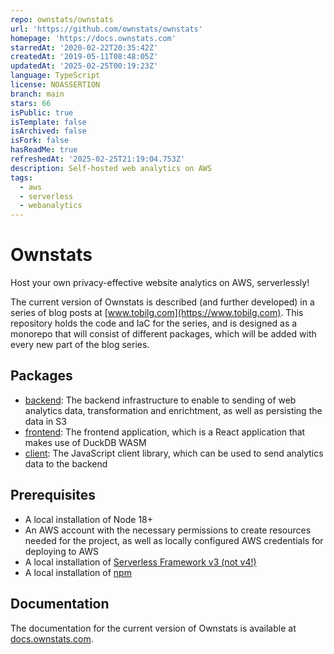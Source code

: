 ```yaml
---
repo: ownstats/ownstats
url: 'https://github.com/ownstats/ownstats'
homepage: 'https://docs.ownstats.com'
starredAt: '2020-02-22T20:35:42Z'
createdAt: '2019-05-11T08:48:05Z'
updatedAt: '2025-02-25T00:19:23Z'
language: TypeScript
license: NOASSERTION
branch: main
stars: 66
isPublic: true
isTemplate: false
isArchived: false
isFork: false
hasReadMe: true
refreshedAt: '2025-02-25T21:19:04.753Z'
description: Self-hosted web analytics on AWS
tags:
  - aws
  - serverless
  - webanalytics
---
```


# Ownstats
Host your own privacy-effective website analytics on AWS, serverlessly!

The current version of Ownstats is described (and further developed) in a series of blog posts at [www.tobilg.com](https://www.tobilg.com). This repository holds the code and IaC for the series, and is designed as a monorepo that will consist of different packages, which will be added with every new part of the blog series.

## Packages
* [backend](backend/README.md): The backend infrastructure to enable to sending of web analytics data, transformation and enrichtment, as well as persisting the data in S3
* [frontend](frontend/README.md): The frontend application, which is a React application that makes use of DuckDB WASM
* [client](client/README.md): The JavaScript client library, which can be used to send analytics data to the backend

## Prerequisites
* A local installation of Node 18+
* An AWS account with the necessary permissions to create resources needed for the project, as well as locally configured AWS credentials for deploying to AWS
* A local installation of [Serverless Framework v3 (not v4!)](https://www.serverless.com/framework/docs/getting-started/)
* A local installation of [npm](https://docs.npmjs.com/cli/v11/commands/npm)

## Documentation
The documentation for the current version of Ownstats is available at [docs.ownstats.com](https://docs.ownstats.com).
